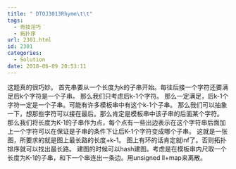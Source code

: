 ```yaml
---
title: " DTOJ3013Rhyme\t\t"
tags:
  - 奇技淫巧
  - 拓扑序
url: 2301.html
id: 2301
categories:
  - Solution
date: 2018-06-09 20:53:11
---
```


这题真的很巧妙。 首先串要从一个长度为k的子串开始。每往后接一个字符还要满足后k个字符是一个子串。 那么我们只考虑后k-1个字符。 那么一定满足，后k-1个字符一定是一个子串。可能有许多模板串中有这个k-1个子串。 那么我们可以抽象一下，想那些字符可以接在最后。那么肯定是模板串中该子串的后面某个字符。 那么我们将长度为K-1的子串作为点，每个点有一些出边表示在这个字符串后面加上一个字符可以在保证是子串的条件下让后K-1个字符变成哪个子串。 这就是一张图，所要求的就是图上最长路的长度+k-1。 图上有环的话肯定就inf了。否则拓扑排序就可以找出最长路。 建图的时候可以hash建图。考虑是在模板串内尺取一个长度为K-1的子串，和下一个串连出一条边。用unsigned ll+map来离散。